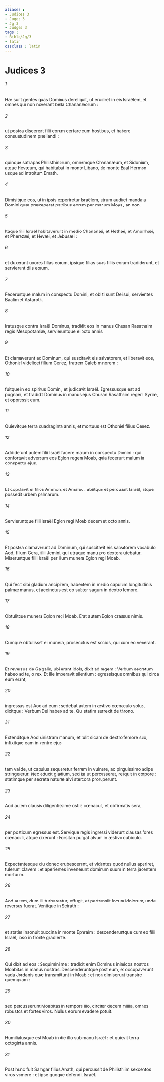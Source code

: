 ```yaml
---
aliases : 
- Judices 3
- Juges 3
- Jg 3
- Judges 3
tags : 
- Bible/Jg/3
- latin
cssclass : latin
---
```


# Judices 3

###### 1
Hæ sunt gentes quas Dominus dereliquit, ut erudiret in eis Israëlem, et omnes qui non noverant bella Chananæorum :
###### 2
ut postea discerent filii eorum certare cum hostibus, et habere consuetudinem præliandi :
###### 3
quinque satrapas Philisthinorum, omnemque Chananæum, et Sidonium, atque Hevæum, qui habitabat in monte Libano, de monte Baal Hermon usque ad introitum Emath.
###### 4
Dimisitque eos, ut in ipsis experiretur Israëlem, utrum audiret mandata Domini quæ præceperat patribus eorum per manum Moysi, an non.
###### 5
Itaque filii Israël habitaverunt in medio Chananæi, et Hethæi, et Amorrhæi, et Pherezæi, et Hevæi, et Jebusæi :
###### 6
et duxerunt uxores filias eorum, ipsique filias suas filiis eorum tradiderunt, et servierunt diis eorum.
###### 7
Feceruntque malum in conspectu Domini, et obliti sunt Dei sui, servientes Baalim et Astaroth.
###### 8
Iratusque contra Israël Dominus, tradidit eos in manus Chusan Rasathaim regis Mesopotamiæ, servieruntque ei octo annis.
###### 9
Et clamaverunt ad Dominum, qui suscitavit eis salvatorem, et liberavit eos, Othoniel videlicet filium Cenez, fratrem Caleb minorem :
###### 10
fuitque in eo spiritus Domini, et judicavit Israël. Egressusque est ad pugnam, et tradidit Dominus in manus ejus Chusan Rasathaim regem Syriæ, et oppressit eum.
###### 11
Quievitque terra quadraginta annis, et mortuus est Othoniel filius Cenez.
###### 12
Addiderunt autem filii Israël facere malum in conspectu Domini : qui confortavit adversum eos Eglon regem Moab, quia fecerunt malum in conspectu ejus.
###### 13
Et copulavit ei filios Ammon, et Amalec : abiitque et percussit Israël, atque possedit urbem palmarum.
###### 14
Servieruntque filii Israël Eglon regi Moab decem et octo annis.
###### 15
Et postea clamaverunt ad Dominum, qui suscitavit eis salvatorem vocabulo Aod, filium Gera, filii Jemini, qui utraque manu pro dextera utebatur. Miseruntque filii Israël per illum munera Eglon regi Moab.
###### 16
Qui fecit sibi gladium ancipitem, habentem in medio capulum longitudinis palmæ manus, et accinctus est eo subter sagum in dextro femore.
###### 17
Obtulitque munera Eglon regi Moab. Erat autem Eglon crassus nimis.
###### 18
Cumque obtulisset ei munera, prosecutus est socios, qui cum eo venerant.
###### 19
Et reversus de Galgalis, ubi erant idola, dixit ad regem : Verbum secretum habeo ad te, o rex. Et ille imperavit silentium : egressisque omnibus qui circa eum erant,
###### 20
ingressus est Aod ad eum : sedebat autem in æstivo cœnaculo solus, dixitque : Verbum Dei habeo ad te. Qui statim surrexit de throno.
###### 21
Extenditque Aod sinistram manum, et tulit sicam de dextro femore suo, infixitque eam in ventre ejus
###### 22
tam valide, ut capulus sequeretur ferrum in vulnere, ac pinguissimo adipe stringeretur. Nec eduxit gladium, sed ita ut percusserat, reliquit in corpore : statimque per secreta naturæ alvi stercora proruperunt.
###### 23
Aod autem clausis diligentissime ostiis cœnaculi, et obfirmatis sera,
###### 24
per posticum egressus est. Servique regis ingressi viderunt clausas fores cœnaculi, atque dixerunt : Forsitan purgat alvum in æstivo cubiculo.
###### 25
Expectantesque diu donec erubescerent, et videntes quod nullus aperiret, tulerunt clavem : et aperientes invenerunt dominum suum in terra jacentem mortuum.
###### 26
Aod autem, dum illi turbarentur, effugit, et pertransiit locum idolorum, unde reversus fuerat. Venitque in Seirath :
###### 27
et statim insonuit buccina in monte Ephraim : descenderuntque cum eo filii Israël, ipso in fronte gradiente.
###### 28
Qui dixit ad eos : Sequimini me : tradidit enim Dominus inimicos nostros Moabitas in manus nostras. Descenderuntque post eum, et occupaverunt vada Jordanis quæ transmittunt in Moab : et non dimiserunt transire quemquam :
###### 29
sed percusserunt Moabitas in tempore illo, circiter decem millia, omnes robustos et fortes viros. Nullus eorum evadere potuit.
###### 30
Humiliatusque est Moab in die illo sub manu Israël : et quievit terra octoginta annis.
###### 31
Post hunc fuit Samgar filius Anath, qui percussit de Philisthiim sexcentos viros vomere : et ipse quoque defendit Israël.
